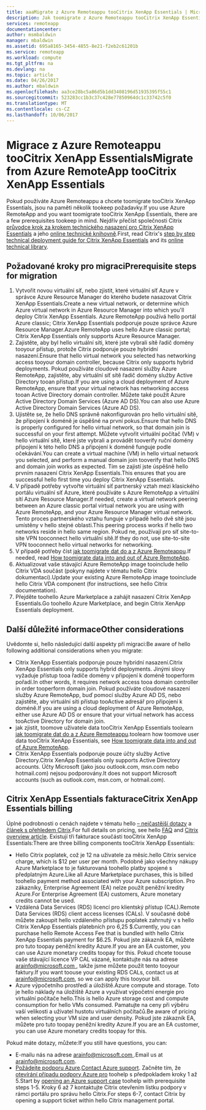 ```yaml
---
title: aaaMigrate z Azure Remoteappu tooCitrix XenApp Essentials | Microsoft Docs
description: Jak toomigrate z Azure Remoteappu tooCitrix XenApp Essentials
services: remoteapp
documentationcenter: 
author: msmbaldwin
manager: mbaldwin
ms.assetid: 695a8165-3454-4855-8e21-f2eb2c61201b
ms.service: remoteapp
ms.workload: compute
ms.tgt_pltfrm: na
ms.devlang: na
ms.topic: article
ms.date: 04/26/2017
ms.author: mbaldwin
ms.openlocfilehash: aa3ce28bc5a86d5b1dd3408196d51935395f55c1
ms.sourcegitcommit: 523283cc1b3c37c428e77850964dc1c33742c5f0
ms.translationtype: MT
ms.contentlocale: cs-CZ
ms.lasthandoff: 10/06/2017
---
```

# <a name="migrate-from-azure-remoteapp-toocitrix-xenapp-essentials"></a><span data-ttu-id="3aad0-103">Migrace z Azure Remoteappu tooCitrix XenApp Essentials</span><span class="sxs-lookup"><span data-stu-id="3aad0-103">Migrate from Azure RemoteApp tooCitrix XenApp Essentials</span></span>

<span data-ttu-id="3aad0-104">Pokud používáte Azure Remoteappu a chcete toomigrate tooCitrix XenApp Essentials, jsou na paměti několik tookeep požadavky.</span><span class="sxs-lookup"><span data-stu-id="3aad0-104">If you use Azure RemoteApp and you want toomigrate tooCitrix XenApp Essentials, there are a few prerequisites tookeep in mind.</span></span> <span data-ttu-id="3aad0-105">Nejdřív přečíst společnosti Citrix [průvodce krok za krokem technického nasazení pro Citrix XenApp Essentials](https://docs.citrix.com/content/dam/docs/en-us/citrix-cloud/downloads/xenapp-essentials-deployment-guide.pdf) a jeho [online technické knihovně](http://docs.citrix.com/en-us/citrix-cloud/xenapp-and-xendesktop-service/xenapp-essentials.html).</span><span class="sxs-lookup"><span data-stu-id="3aad0-105">First, read Citrix's [step by step technical deployment guide for Citrix XenApp Essentials](https://docs.citrix.com/content/dam/docs/en-us/citrix-cloud/downloads/xenapp-essentials-deployment-guide.pdf) and its [online technical library](http://docs.citrix.com/en-us/citrix-cloud/xenapp-and-xendesktop-service/xenapp-essentials.html).</span></span> 

## <a name="prerequisite-steps-for-migration"></a><span data-ttu-id="3aad0-106">Požadované kroky pro migraci</span><span class="sxs-lookup"><span data-stu-id="3aad0-106">Prerequisite steps for migration</span></span>

1. <span data-ttu-id="3aad0-107">Vytvořit novou virtuální síť, nebo zjistit, které virtuální síť Azure v správce Azure Resource Manager do kterého budete nasazovat Citrix XenApp Essentials.</span><span class="sxs-lookup"><span data-stu-id="3aad0-107">Create a new virtual network, or determine which Azure virtual network in Azure Resource Manager into which you'll deploy Citrix XenApp Essentials.</span></span> <span data-ttu-id="3aad0-108">Azure RemoteApp používá hello portál Azure classic; Citrix XenApp Essentials podporuje pouze správce Azure Resource Manager.</span><span class="sxs-lookup"><span data-stu-id="3aad0-108">Azure RemoteApp uses hello Azure classic portal; Citrix XenApp Essentials only supports Azure Resource Manager.</span></span>  
2. <span data-ttu-id="3aad0-109">Zajistěte, aby byl hello virtuální síti, které jste vybrali sítě řadič domény tooyour přístup, protože Citrix podporuje pouze hybridní nasazení.</span><span class="sxs-lookup"><span data-stu-id="3aad0-109">Ensure that hello virtual network you selected has networking access tooyour domain controller, because Citrix only supports hybrid deployments.</span></span> <span data-ttu-id="3aad0-110">Pokud používáte cloudové nasazení služby Azure RemoteApp, zajistěte, aby virtuální síť sítě řadič domény služby Active Directory tooan přístup.</span><span class="sxs-lookup"><span data-stu-id="3aad0-110">If you are using a cloud deployment of Azure RemoteApp, ensure that your virtual network has networking access tooan Active Directory domain controller.</span></span> <span data-ttu-id="3aad0-111">Můžete také použít Azure Active Directory Domain Services (Azure AD DS).</span><span class="sxs-lookup"><span data-stu-id="3aad0-111">You can also use Azure Active Directory Domain Services (Azure AD DS).</span></span> 
3. <span data-ttu-id="3aad0-112">Ujistěte se, že hello DNS správně nakonfigurován pro hello virtuální sítě, že připojení k doméně je úspěšné na první pokus.</span><span class="sxs-lookup"><span data-stu-id="3aad0-112">Ensure that hello DNS is properly configured for hello virtual network, so that domain join is successful on your first attempt.</span></span> <span data-ttu-id="3aad0-113">Můžete vytvořit virtuální počítač (VM) v hello virtuální sítě, které jste vybrali a provádět tooverify ruční domény připojení k této hello DNS a připojení k doméně funguje podle očekávání.</span><span class="sxs-lookup"><span data-stu-id="3aad0-113">You can create a virtual machine (VM) in hello virtual network you selected, and perform a manual domain join tooverify that hello DNS and domain join works as expected.</span></span> <span data-ttu-id="3aad0-114">Tím se zajistí jste úspěšně hello prvním nasazení Citrix XenApp Essentials.</span><span class="sxs-lookup"><span data-stu-id="3aad0-114">This ensures that you are successful hello first time you deploy Citrix XenApp Essentials.</span></span> 
4. <span data-ttu-id="3aad0-115">V případě potřeby vytvořte virtuální síť partnerský vztah mezi klasického portálu virtuální síť Azure, které používáte s Azure RemoteApp a virtuální sítí Azure Resource Manager.</span><span class="sxs-lookup"><span data-stu-id="3aad0-115">If needed, create a virtual network peering between an Azure classic portal virtual network you are using with Azure RemoteApp, and your Azure Resource Manager virtual network.</span></span> <span data-ttu-id="3aad0-116">Tento proces partnerského vztahu funguje v případě hello dvě sítě jsou umístěny v hello stejné oblasti.</span><span class="sxs-lookup"><span data-stu-id="3aad0-116">This peering process works if hello two networks reside in hello same region.</span></span> <span data-ttu-id="3aad0-117">Pokud ne, používají pro síť site-to-site VPN tooconnect hello virtuální sítě.</span><span class="sxs-lookup"><span data-stu-id="3aad0-117">If they do not, use site-to-site VPN tooconnect hello virtual networks for networking.</span></span> 
5. <span data-ttu-id="3aad0-118">V případě potřeby číst [jak toomigrate dat do a z Azure Remoteappu](remoteapp-migrate.md).</span><span class="sxs-lookup"><span data-stu-id="3aad0-118">If needed, read [How toomigrate data into and out of Azure RemoteApp](remoteapp-migrate.md).</span></span> 
6. <span data-ttu-id="3aad0-119">Aktualizovat vaše stávající Azure RemoteApp image tooinclude hello Citrix VDA součást (pokyny najdete v tématu hello Citrix dokumentaci).</span><span class="sxs-lookup"><span data-stu-id="3aad0-119">Update your existing Azure RemoteApp image tooinclude hello Citrix VDA component (for instructions, see hello Citrix documentation).</span></span> 
7. <span data-ttu-id="3aad0-120">Přejděte toohello Azure Marketplace a zahájit nasazení Citrix XenApp Essentials.</span><span class="sxs-lookup"><span data-stu-id="3aad0-120">Go toohello Azure Marketplace, and begin Citrix XenApp Essentials deployment.</span></span>

## <a name="other-considerations"></a><span data-ttu-id="3aad0-121">Další důležité informace</span><span class="sxs-lookup"><span data-stu-id="3aad0-121">Other considerations</span></span>

<span data-ttu-id="3aad0-122">Uvědomte si, hello následující další aspekty při migraci:</span><span class="sxs-lookup"><span data-stu-id="3aad0-122">Be aware of hello following additional considerations when you migrate:</span></span>
- <span data-ttu-id="3aad0-123">Citrix XenApp Essentials podporuje pouze hybridní nasazení.</span><span class="sxs-lookup"><span data-stu-id="3aad0-123">Citrix XenApp Essentials only supports hybrid deployments.</span></span> <span data-ttu-id="3aad0-124">Jinými slovy vyžaduje přístup tooa řadiče domény v připojení k doméně tooperform pořadí.</span><span class="sxs-lookup"><span data-stu-id="3aad0-124">In other words, it requires network access tooa domain controller in order tooperform domain join.</span></span> <span data-ttu-id="3aad0-125">Pokud používáte cloudové nasazení služby Azure RemoteApp, buď pomocí služby Azure AD DS, nebo zajistěte, aby virtuální síti přístup tooActive adresář pro připojení k doméně.</span><span class="sxs-lookup"><span data-stu-id="3aad0-125">If you are using a cloud deployment of Azure RemoteApp, either use Azure AD DS or ensure that your virtual network has access tooActive Directory for domain join.</span></span> 
- <span data-ttu-id="3aad0-126">jak zjistit, toomove uživatele data tooCitrix XenApp Essentials toolearn [jak toomigrate dat do a z Azure Remoteappu](remoteapp-migrate.md).</span><span class="sxs-lookup"><span data-stu-id="3aad0-126">toolearn how toomove user data tooCitrix XenApp Essentials, see [How toomigrate data into and out of Azure RemoteApp](remoteapp-migrate.md).</span></span> 
- <span data-ttu-id="3aad0-127">Citrix XenApp Essentials podporuje pouze účty služby Active Directory.</span><span class="sxs-lookup"><span data-stu-id="3aad0-127">Citrix XenApp Essentials only supports Active Directory accounts.</span></span> <span data-ttu-id="3aad0-128">Účty Microsoft (jako jsou outlook.com, msn.com nebo hotmail.com) nejsou podporovány.</span><span class="sxs-lookup"><span data-stu-id="3aad0-128">It does not support Microsoft accounts (such as outlook.com, msn.com, or hotmail.com).</span></span> 

## <a name="citrix-xenapp-essentials-billing"></a><span data-ttu-id="3aad0-129">Citrix XenApp Essentials fakturace</span><span class="sxs-lookup"><span data-stu-id="3aad0-129">Citrix XenApp Essentials billing</span></span>

<span data-ttu-id="3aad0-130">Úplné podrobnosti o cenách najdete v tématu hello [– nejčastější dotazy](https://www.citrix.com/global-partners/microsoft/resources/xenapp-essentials-faq.html#tab-30699) a [článek s přehledem Citrix](https://www.citrix.com/global-partners/microsoft/remote-app.html).</span><span class="sxs-lookup"><span data-stu-id="3aad0-130">For full details on pricing, see hello [FAQ](https://www.citrix.com/global-partners/microsoft/resources/xenapp-essentials-faq.html#tab-30699) and [Citrix overview article](https://www.citrix.com/global-partners/microsoft/remote-app.html).</span></span> <span data-ttu-id="3aad0-131">Existují tři fakturace součásti tooCitrix XenApp Essentials:</span><span class="sxs-lookup"><span data-stu-id="3aad0-131">There are three billing components tooCitrix XenApp Essentials:</span></span>

- <span data-ttu-id="3aad0-132">Hello Citrix poplatek, což je 12 na uživatele za měsíc.</span><span class="sxs-lookup"><span data-stu-id="3aad0-132">hello Citrix service charge, which is $12 per user per month.</span></span> <span data-ttu-id="3aad0-133">Podobně jako všechny nákupy Azure Marketplace to je fakturovaná toohello platby spojené s předplatným Azure.</span><span class="sxs-lookup"><span data-stu-id="3aad0-133">Like all Azure Marketplace purchases, this is billed toohello payment method associated with your Azure subscription.</span></span> <span data-ttu-id="3aad0-134">Pro zákazníky, Enterprise Agreement (EA) nelze použít peněžní kredity Azure.</span><span class="sxs-lookup"><span data-stu-id="3aad0-134">For Enterprise Agreement (EA) customers, Azure monetary credits cannot be used.</span></span> 
- <span data-ttu-id="3aad0-135">Vzdálená Data Services (RDS) licencí pro klientský přístup (CAL).</span><span class="sxs-lookup"><span data-stu-id="3aad0-135">Remote Data Services (RDS) client access licenses (CALs).</span></span> <span data-ttu-id="3aad0-136">V současné době můžete zakoupit hello vzdáleného přístupu poplatek zahrnutý v s hello Citrix XenApp Essentials platebních pro 6,25 $.</span><span class="sxs-lookup"><span data-stu-id="3aad0-136">Currently, you can purchase hello Remote Access Fee that is bundled with hello Citrix XenApp Essentials payment for $6.25.</span></span> <span data-ttu-id="3aad0-137">Pokud jste zákazník EA, můžete pro tuto toopay peněžní kredity Azure.</span><span class="sxs-lookup"><span data-stu-id="3aad0-137">If you are an EA customer, you can use Azure monetary credits toopay for this.</span></span> <span data-ttu-id="3aad0-138">Pokud chcete toouse vaše stávající licence VP CAL vázané, kontaktujte nás na adrese [ arainfo@microsoft.com ](mailto:arainfo@microsoft.com), takže jsme můžete použít tento tooyour faktury.</span><span class="sxs-lookup"><span data-stu-id="3aad0-138">If you want toouse your existing RDS CALs, contact us at [arainfo@microsoft.com](mailto:arainfo@microsoft.com), so we can apply this tooyour bill.</span></span> 
- <span data-ttu-id="3aad0-139">Azure výpočetního prostředí a úložiště.</span><span class="sxs-lookup"><span data-stu-id="3aad0-139">Azure compute and storage.</span></span> <span data-ttu-id="3aad0-140">Toto je hello náklady na úložiště Azure a využívat výpočetní energie pro virtuální počítače hello.</span><span class="sxs-lookup"><span data-stu-id="3aad0-140">This is hello Azure storage cost and compute consumption for hello VMs consumed.</span></span> <span data-ttu-id="3aad0-141">Pamatujte na ceny při výběru vaší velikosti a uživatel hustotu virtuálních počítačů.</span><span class="sxs-lookup"><span data-stu-id="3aad0-141">Be aware of pricing when selecting your VM size and user density.</span></span> <span data-ttu-id="3aad0-142">Pokud jste zákazník EA, můžete pro tuto toopay peněžní kredity Azure.</span><span class="sxs-lookup"><span data-stu-id="3aad0-142">If you are an EA customer, you can use Azure monetary credits toopay for this.</span></span>

<span data-ttu-id="3aad0-143">Pokud máte dotazy, můžete:</span><span class="sxs-lookup"><span data-stu-id="3aad0-143">If you still have questions, you can:</span></span>
- <span data-ttu-id="3aad0-144">E-mailu nás na adrese [ arainfo@microsoft.com ](mailto:arainfo@microsoft.com).</span><span class="sxs-lookup"><span data-stu-id="3aad0-144">Email us at [arainfo@microsoft.com](mailto:arainfo@microsoft.com).</span></span>
- <span data-ttu-id="3aad0-145">[Požádejte podporu Azure](https://portal.azure.com/?#blade/Microsoft_Azure_Support/HelpAndSupportBlade).</span><span class="sxs-lookup"><span data-stu-id="3aad0-145">[Contact Azure support](https://portal.azure.com/?#blade/Microsoft_Azure_Support/HelpAndSupportBlade).</span></span> <span data-ttu-id="3aad0-146">Začněte tím, že [otevírání případu podpory Azure pro](https://portal.azure.com/?#blade/Microsoft_Azure_Support/HelpAndSupportBlade) toohelp s předpokladem kroky 1 až 5.</span><span class="sxs-lookup"><span data-stu-id="3aad0-146">Start by [opening an Azure support case](https://portal.azure.com/?#blade/Microsoft_Azure_Support/HelpAndSupportBlade) toohelp with prerequisite steps 1-5.</span></span> <span data-ttu-id="3aad0-147">Kroky 6 až 7 kontaktujte Citrix otevřením lístku podpory v rámci portálu pro správu hello Citrix.</span><span class="sxs-lookup"><span data-stu-id="3aad0-147">For steps 6-7, contact Citrix by opening a support ticket within hello Citrix management portal.</span></span> 
